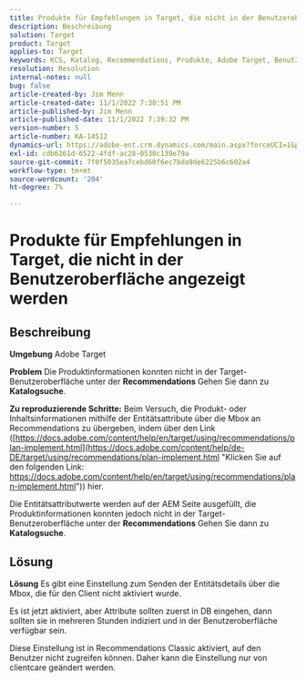 ```yaml
---
title: Produkte für Empfehlungen in Target, die nicht in der Benutzeroberfläche angezeigt werden
description: Beschreibung
solution: Target
product: Target
applies-to: Target
keywords: KCS, Katalog, Recommendations, Produkte, Adobe Target, Benutzeroberfläche, Informationen, Suche
resolution: Resolution
internal-notes: null
bug: false
article-created-by: Jim Menn
article-created-date: 11/1/2022 7:38:51 PM
article-published-by: Jim Menn
article-published-date: 11/1/2022 7:39:32 PM
version-number: 5
article-number: KA-14512
dynamics-url: https://adobe-ent.crm.dynamics.com/main.aspx?forceUCI=1&pagetype=entityrecord&etn=knowledgearticle&id=f9bea3ce-1c5a-ed11-9561-6045bd006a22
exl-id: cdb6261d-6522-4fdf-ac28-0530c139e79a
source-git-commit: 7f0f5035ea7cebd60f6ec7bda9de6225b6c602a4
workflow-type: tm+mt
source-wordcount: '204'
ht-degree: 7%

---
```


# Produkte für Empfehlungen in Target, die nicht in der Benutzeroberfläche angezeigt werden

## Beschreibung


<b>Umgebung</b>
Adobe Target

<b>Problem</b>
Die Produktinformationen konnten nicht in der Target-Benutzeroberfläche unter der <b>Recommendations</b> Gehen Sie dann zu <b>Katalogsuche</b>.

<b>Zu reproduzierende Schritte:</b>
Beim Versuch, die Produkt- oder Inhaltsinformationen mithilfe der Entitätsattribute über die Mbox an Recommendations zu übergeben, indem über den Link ([https://docs.adobe.com/content/help/en/target/using/recommendations/plan-implement.html](https://docs.adobe.com/content/help/de-DE/target/using/recommendations/plan-implement.html "Klicken Sie auf den folgenden Link: https://docs.adobe.com/content/help/en/target/using/recommendations/plan-implement.html")) hier.


Die Entitätsattributwerte werden auf der AEM Seite ausgefüllt, die Produktinformationen konnten jedoch nicht in der Target-Benutzeroberfläche unter der <b>Recommendations</b> Gehen Sie dann zu <b>Katalogsuche</b>.


## Lösung


<b>Lösung</b>
Es gibt eine Einstellung zum Senden der Entitätsdetails über die Mbox, die für den Client nicht aktiviert wurde.

Es ist jetzt aktiviert, aber Attribute sollten zuerst in DB eingehen, dann sollten sie in mehreren Stunden indiziert und in der Benutzeroberfläche verfügbar sein.

Diese Einstellung ist in Recommendations Classic aktiviert, auf den Benutzer nicht zugreifen können. Daher kann die Einstellung nur von clientcare geändert werden.
